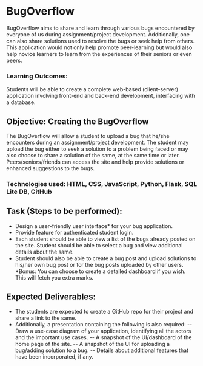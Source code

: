 # BugOverflow
BugOverflow aims to share and learn through various bugs encountered by everyone of us during assignment/project development. Additionally, one can also share solutions used to resolve the bugs or seek help from others. This application would not only help promote peer-learning but would also help novice learners to learn from the experiences of their seniors or even peers.

### Learning Outcomes: 
Students will be able to create a complete web-based (client-server) application involving front-end and back-end development, interfacing with a database.

## Objective: Creating the BugOverflow 
The BugOverflow will allow a student to upload a bug that he/she encounters during an assignment/project development. The student may upload the bug either to seek a solution to a problem being faced or may also choose to share a solution of the same, at the same time or later. Peers/seniors/friends can access the site and help provide solutions or enhanced suggestions to the bugs.

### Technologies used: HTML, CSS, JavaScript, Python, Flask, SQL Lite DB, GitHub

## Task (Steps to be performed):

 - Design a user-friendly user interface* for your bug application.
 - Provide feature for authenticated student login.
 - Each student should be able to view a list of the bugs already posted on the site. Student should be able to select a bug and view additional details about the same.
 - Student should also be able to create a bug post and upload solutions to his/her own bug post or for the bug posts uploaded by other users.
 *Bonus: You can choose to create a detailed dashboard if you wish. This will fetch you extra marks.

## Expected Deliverables:
 - The students are expected to create a GitHub repo for their project and share a link to the same.
 - Additionally, a presentation containing the following is also required: 
	-- Draw a use-case diagram of your application, identifying all the actors and the important use cases.
	-- A snapshot of the UI/dashboard of the home page of the site.
        -- A snapshot of the UI for uploading a bug/adding solution to a bug.
        -- Details about additional features that have been incorporated, if any.


